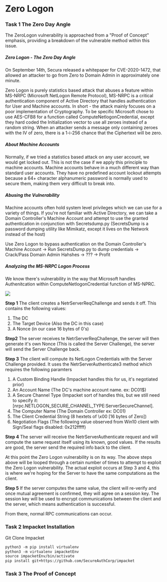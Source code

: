 # Zero Logon 
### Task 1 The Zero Day Angle
The ZeroLogon vulnerability is approached from a "Proof of Concept" emphasis, providing a breakdown of the vulnerable method within this issue.

##### Zero Logon - The Zero Day Angle
On September 14th, Secura released a whitepaper for CVE-2020-1472, that allowed an attacker to go from Zero to Domain Admin in approximately one minute.

Zero Logon is purely statistics based attack that abuses a feature within MS-NRPC (Microsoft NetLogon Remote Protocol), MS-NRPC is a critical authentication component of Active Directory that handles authentication for User and Machine accounts. In short - the attack mainly focuses on a poor implementation of Cryptography. To be specific Microsoft chose to use AES-CFB8 for a function called ComputeNetlogonCredential, except they hard coded the Initialization vector to use all zeroes instead of a random string. When an attacker sends a message only containing zeroes with the IV of zero, there is a 1-i-256 chance that the Ciphertext will be zero.

##### About Machine Accounts
Normally, if we tried a statistics based attack on any user account, we would get locked out. This is not the case if we apply this principle to machine accounts. Machine accounts behave in a much different way than standard user accounts. They have no predefined account lockout attempts because a 64+ character alphanumeric password is normally used to secure them, making them very difficult to break into.

##### Abusing the Vulnerability
Machine accounts often hold system level privileges which we can use for a variety of things. If you're not familiar with Active Directory, we can take a Domain Controller's Machine Account and attempt to use the granted authentication in conjunction with Secretsdump.py (SecretsDump is a password dumping utility like Mimikatz, except it lives on the Network instead of the host)

Use Zero Logon to bypass authentication on the Domain Controller's Machine Account -> Run SecretsDump.py to dump credentials -> Crack/Pass Domain Admin Hahshes -> ??? -> Profit

##### Analyzing the MS-NRPC Logon Process
We know there's vulnerability in the way that Microsoft handles Authenitcation within ComputeNetlogonCredential function of MS-NPRC.

![](https://www.zdnet.com/a/hub/i/2020/09/11/91ce3485-5a9b-4fd7-9bdb-908084954c58/zerologon-attack.png)

**Step 1** The client creates a NetrServerReqChallenge and sends it off. This contains the following values:
1. The DC
2. The Target Device (Also the DC in this case)
3. A Nonce (in our case 16 bytes of 0's)

**Step2** The server receives te NetrServerReqChallenge, the server will then generate it's own Nonce (This is called the Server Challenge), the server will send the Server Challenge back.

**Step 3** The client will compute its NetLogon Credentials with the Server Challenge provided. It uses the NetrServerAuthenticate3 method which requires the following paramters
1. A Custom Binding Handle (Impacket handles this for us, it's negotiated prior)
2. An Account Name (The DC's machine account name. ex: DC01$)
3. A Secure Channel Type (Impacket sort of handles this, but we still need to specify it: [nrpc.NETLOGON_SECURE_CHANNEL_TYPE:ServerSecureChannel]. 
4. The Computer Name (The Domain Controller ex: DC01)
5. The Client Credential String (8 hextets of \x00 [16 bytes of Zero])
6. Negotiation Flags (The following value observed from Win10 client with Sign/Seal flags disabled: 0x212fffff)

**Step 4** The server will receive the NetrServerAuthenticate request and will compute the same request itself using its known, good values. If the results are good, the server send the required info back to the client.

At this point the Zero Logon vulnerability is on its way. The above steps above will be looped through a certain number of times to attempt to exploit the Zero Logon vulnerability. The actual exploit occurs at Step 3 and 4, this is where we're hoping for the Server to have the same computations as the client.

**Step 5** If the server computes the same value, the client will re-verify and once mutual agreement is confirmed, they will agree on a session key. The session key will be used to encrypt communications between the client and the server, which means authentication is successful.

From there, normal RPC communications can occur.

### Task 2 Impacket Installation
Git Clone Impacket

```scheme
python3 -m pip install virtualenv
python3 -m virtualenv impacketEnv
source impacketEnv/bin/activate
pip install git+https://github.com/SecureAuthCorp/impacket
```

### Task 3 The Proof of Concept
